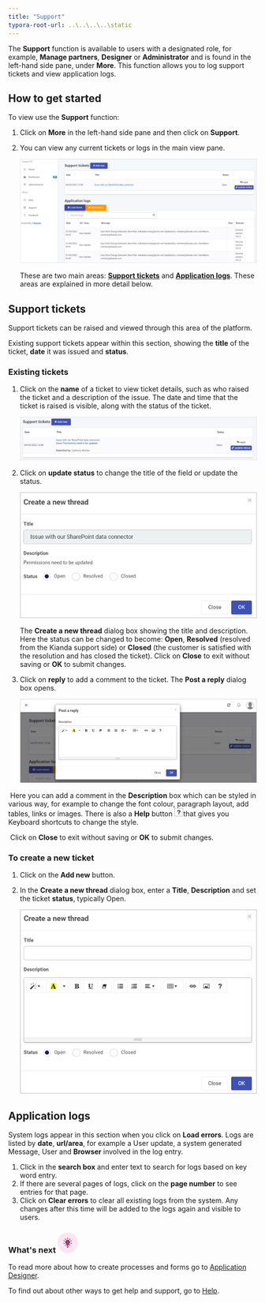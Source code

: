 ```yaml
---
title: "Support"
typora-root-url: ..\..\..\..\static
---
```


The **Support** function is available to users with a designated role, for example, **Manage partners**, **Designer** or **Administrator** and is found in the left-hand side pane, under **More**. This function allows you to log support tickets and view application logs.

## How to get started

To view use the **Support** function:

1. Click on **More** in the left-hand side pane and then click on **Support**. 

2. You can view any current tickets or logs in the main view pane. 

   ![Support view](/images/support-function.jpg)

   

   These are two main areas: [**Support tickets**](#support-tickets) and [**Application logs**](#application-logs). These areas are explained in more detail below. 
   
   
## Support tickets
Support tickets can be raised and viewed through this area of the platform.

Existing support tickets appear within this section, showing the **title** of the ticket, **date** it was issued and **status**. 

### Existing tickets ### 

1. Click on the **name** of a ticket to view ticket details, such as who raised the ticket and a description of the issue. The date and time that the ticket is raised is visible, along with the status of the ticket.

   ![Support ticket details example](/images/existing-support-ticket-eg.jpg)

2. Click on **update status** to change the title of the field or update the status. 

   ![Update ticket status](/images/new-thread.jpg)

   The **Create a new thread** dialog box showing the title and description. Here the status can be changed to become: **Open**, **Resolved** (resolved from the Kianda support side) or **Closed** (the customer is satisfied with the resolution and has closed the ticket). Click on **Close** to exit without saving or **OK** to submit changes.

3. Click on **reply** to add a comment to the ticket. The **Post a reply** dialog box opens. 

   ![Post comment](/images/post-comment.jpg)

​	Here you can add a comment in the **Description** box which can be styled in various way, for example to change the font colour, paragraph layout, add 	tables, links or images. There is also a **Help** button ![Help button](/images/help-button.jpg)that gives you Keyboard shortcuts to change the style. 

​	Click on **Close** to exit without saving or **OK** to submit changes.



### To create a new ticket

1. Click on the **Add new** button.
2. In the **Create a new thread** dialog box, enter a **Title**, **Description** and set the ticket **status**, typically Open. 

   ![New support ticket](/images/new-ticket-thread.jpg)








## Application logs

System logs appear in this section when you click on **Load errors**. Logs are listed by **date**, **url/area**, for example a User update, a system generated Message, User and **Browser** involved in the log entry. 

1. Click in the **search box** and enter text to search for logs based on key word entry. 
2. If there are several pages of logs, click on the **page number** to see entries for that page. 
3. Click on **Clear errors** to clear all existing logs from the system. Any changes after this time will be added to the logs again and  visible to users. 




### What's next  ![Idea icon](/images/18.png) ###

To read more about how to create processes and forms go to [Application Designer](/docs/platform/application-designer/).

To find out about other ways to get help and support, go to [Help](/docs/platform/administration/help).